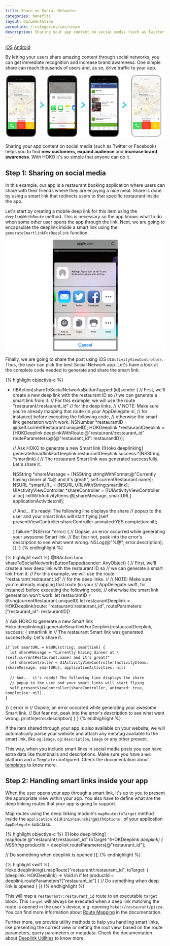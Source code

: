 ```yaml
---
title: Share on Social Networks
categories: benefits
layout: documentation
permalink: /:categories/ios/share
description: Sharing your app content on social media (such as Twitter or Facebook) helps you to find new customers, expand audience and increase brand awareness.
---
```


<a href="#" class="tab active">iOS</a>
<a href="http://support.hokolinks.com/benefits/android/share/" class="tab">Android</a>

By letting your users share amazing content through social networks, you can get immediate
recognition and increase brand awareness. One simple share can reach thousands of users and,
as so, drive traffic to your app.

![Social network sharing](/assets/images/social-sharing.jpg)

Sharing your app content on social media (such as Twitter or Facebook) helps you to find
**new customers, expand audience** and **increase brand awareness**. With HOKO it's so simple that
anyone can do it.

## Step 1: Sharing on social media

In this example, our app is a restaurant booking application where users can share with their
friends where they are enjoying a nice meal. Share is done by using a smart
link that redirects users to that specific restaurant inside the app.

Let's start by creating a mobile deep link for this item using the `deeplinkWithRoute` method.
This is necessary so the app knows what to do when some other user opens the app through the link.
Next, we are going to encapsulate the deeplink inside a smart
link using the `generateSmartlinkForDeeplink` function.

![Sharing](/assets/images/share-ios.png)

Finally, we are going to share the post using iOS `UIActivityViewController`.
Thus, the user can pick the best Social Network app. Let's have a look at the complete code needed
to generate and share the smart link:

{% highlight objective-c %}
- (IBAction)shareToSocialNetworksButtonTapped:(id)sender {
  // First, we'll create a new deep link with the restaurant ID so
  // we can generate a smart link from it.
  // For this example, we will use the route "restaurant/:restaurant_id"
  // for the deep links.
  //
  // NOTE: Make sure you're already mapping that route (in your AppDelegate.m,
  // for instance) before executing the following code,
  // otherwise the smart link generation won't work.
  NSNumber *restaurantID = @(self.currentRestaurant.uniqueID);
  HOKDeeplink *restaurantDeeplink = [HOKDeeplink deeplinkWithRoute:@"restaurant/:restaurant_id"
                                                  routeParameters:@{@"restaurant_id": restaurantID}];

  // Ask HOKO to generate a new Smart link
  [[Hoko deeplinking] generateSmartlinkForDeeplink:restaurantDeeplink success:^(NSString *smartlink) {
    // The restaurant Smart link was generated successfully. Let's share it.

    NSString *shareMessage = [NSString stringWithFormat:@"Currently having dinner at %@ and it's great!", self.currentRestaurant.name];
    NSURL *smartURL = [NSURL URLWithString:smartlink];
    UIActivityViewController *shareController = [[UIActivityViewController alloc] initWithActivityItems:@[shareMessage, smartURL]
                                                                                  applicationActivities:nil];

    // And... it's ready! The following line displays the share
    // popup to the user and your smart links will start flying
    [self presentViewController:shareController animated:YES completion:nil];

  } failure:^(NSError *error) {
    // Oopsie, an error occurred while generating your awesome Smart link.
    // But fear not, peak into the error's description to see what went wrong.
    NSLog(@"%@", error.description);
  }];
}
{% endhighlight %}

{% highlight swift %}
@IBAction func shareToSocialNetworksButtonTapped(sender: AnyObject) {
  // First, we'll create a new deep link with the restaurant ID so
  // we can generate a smart link from it.
  // For this example, we will use the route "restaurant/:restaurant_id"
  // for the deep links.
  //
  // NOTE: Make sure you're already mapping that route (in your
  // AppDelegate.swift, for instance) before executing the following code,
  // otherwise the smart link generation won't work.
  let restaurantID = String(currentRestaurant.uniqueID)
  let restaurantDeeplink = HOKDeeplink(route: "restaurant/:restaurant_id", routeParameters: ["restaurant_id": restaurantID])

  // Ask HOKO to generate a new Smart link
  Hoko.deeplinking().generateSmartlinkForDeeplink(restaurantDeeplink, success: { smartlink in
    // The restaurant Smart link was generated successfully. Let's share it.

    if let smartURL = NSURL(string: smartlink) {
      let shareMessage = "Currently having dinner at \(self.currentRestaurant.name) and it's great!"
      let shareController = UIActivityViewController(activityItems: [shareMessage, smartURL], applicationActivities: nil)

      // And... it's ready! The following line displays the share
      // popup to the user and your smart links will start flying
      self.presentViewController(shareController, animated: true, completion: nil)
    }

  }) { error in
    // Oopsie, an error occurred while generating your awesome Smart link.
    // But fear not, peak into the error's description to see what went wrong.
    println(error.description)
  }
}
{% endhighlight %}

If the item shared through your app is also available on your website, we will automatically
parse your website and attach any metatag available to the smart link, like `og:image`,
`og:description`, `image` or any other present.

This way, when you include smart links in social media
posts you can have extra data like thumbnails and descriptions. Make sure you have a `Web`
platform and a `Template` configured. Check the documentation about
[templates](http://support.hokolinks.com/what-is-a-template/) to know more.

## Step 2: Handling smart links inside your app

When the user opens your app through a smart link, it's up to you to present the appropriate view
within your app. You also have to define what are the deep linking routes that your app is going to
support.

Map routes using the deep linking module's `mapRoute:toTarget` method
inside the `application:didFinishLaunchingWithOptions:` of your application `AppDelegate` subclass.

{% highlight objective-c %}
[[Hoko deeplinking] mapRoute:@"restaurant/:restaurant_id"
                    toTarget:^(HOKDeeplink *deeplink) {
  NSString* productId = deeplink.routeParameters[@"restaurant_id"];

  // Do something when deeplink is opened
}];
{% endhighlight %}

{% highlight swift %}
Hoko.deeplinking().mapRoute("restaurant/:restaurant_id", toTarget: {
  (deeplink: HOKDeeplink) -> Void in
    if let productId = deeplink.routeParameters?["restaurant_id"] {
      // Do something when deep link is opened
    }
})
{% endhighlight %}

This will map a `restaurant/:restaurant_id` route to an executable `target` block. This `target`
will always be executed when a deep link matching the route is opened in the user's device,
e.g. opening `hoko://restaurant/pizza`. You can find more information about
[Route Mapping](http://support.hokolinks.com/ios/ios-deeplinking/#route-mapping) in the
documentation.

Further more, we provide utility methods to help you handling smart links, like presenting the
correct view or setting the root view, based on the route parameters, query parameters or metadata.
Check the documentation about [Deeplink Utilities](http://support.hokolinks.com/ios/ios-utilities/)
to know more.
